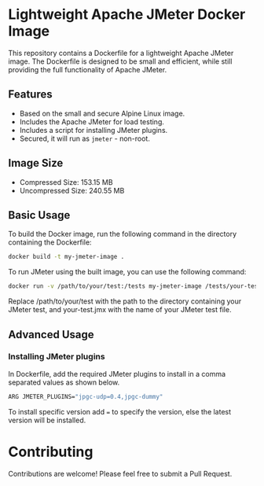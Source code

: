 # Lightweight Apache JMeter Docker Image

This repository contains a Dockerfile for a lightweight Apache JMeter image. The Dockerfile is designed to be small and efficient, while still providing the full functionality of Apache JMeter.

## Features

- Based on the small and secure Alpine Linux image.
- Includes the Apache JMeter for load testing.
- Includes a script for installing JMeter plugins.
- Secured, it will run as `jmeter` - non-root.

## Image Size

- Compressed Size: 153.15 MB
- Uncompressed Size: 240.55 MB

## Basic Usage

To build the Docker image, run the following command in the directory containing the Dockerfile:

```bash
docker build -t my-jmeter-image .
```

To run JMeter using the built image, you can use the following command:

```bash
docker run -v /path/to/your/test:/tests my-jmeter-image /tests/your-test.jmx
```
Replace /path/to/your/test with the path to the directory containing your JMeter test, and your-test.jmx with the name of your JMeter test file.

## Advanced Usage

### Installing JMeter plugins

In Dockerfile, add the required JMeter plugins to install in a comma separated values as shown below.

```bash
ARG JMETER_PLUGINS="jpgc-udp=0.4,jpgc-dummy"
```

To install specific version add `=` to specify the version, else the latest version will be installed.

# Contributing
Contributions are welcome! Please feel free to submit a Pull Request.

